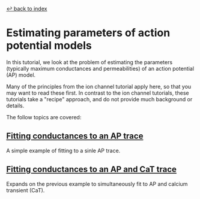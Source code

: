 [↩ back to index](../README.md)
# Estimating parameters of action potential models

In this tutorial, we look at the problem of estimating the parameters (typically maximum conductances and permeabilities) of an action potential (AP) model.

Many of the principles from the ion channel tutorial apply here, so that you may want to read these first.
In contrast to the ion channel tutorials, these tutorials take a "recipe" approach, and do not provide much background or details.

The follow topics are covered:

## [Fitting conductances to an AP trace](basic-fitting-ap.ipynb)

A simple example of fitting to a sinle AP trace.

## [Fitting conductances to an AP and CaT trace](basic-fitting-ap-cat.ipynb)

Expands on the previous example to simultaneously fit to AP and calcium transient (CaT).




